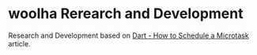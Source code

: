 # woolha Rerearch and Development
Research and Development based on [Dart - How to Schedule a Microtask](https://www.woolha.com/tutorials/dart-how-to-schedule-a-microtask) article.
